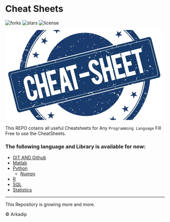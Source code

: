 # Cheat Sheets
![forks](https://img.shields.io/github/forks/darkmatter18/cheatsheet)
![stars](https://img.shields.io/github/stars/darkmatter18/cheatsheet)
![license](https://img.shields.io/github/license/darkmatter18/cheatsheet)

![logo](./images/logo.jpg)

This REPO cotains all useful Cheatsheets for Any `Programming Language`
Fill Free to use the CheatSheets.

### The following language and Library is available for now:

- [GIT AND Github](./GIT%20and%20Github)
- [Matlab](./Matlab)
- [Python](./Python)
    - [Numpy](./Numpy)
- [R](./R)
- [SQL](./SQL)
- [Statistics](./Statistics)

---
This Repository is growing more and more.


&copy; Arkadip
